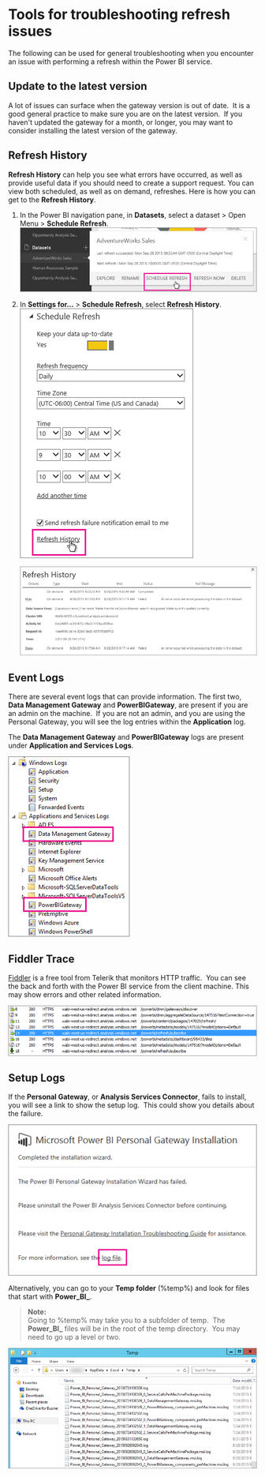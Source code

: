 ﻿<properties 
   pageTitle="Tools for troubleshooting refresh issues"
   description="Tools for troubleshooting refresh issues"
   services="powerbi" 
   documentationCenter="" 
   authors="jastru" 
   manager="mblythe" 
   editor=""
   tags=""/>
 
<tags
   ms.service="powerbi"
   ms.devlang="NA"
   ms.topic="article"
   ms.tgt_pltfrm="NA"
   ms.workload="powerbi"
   ms.date="10/16/2015"
   ms.author="jastru"/>

# Tools for troubleshooting refresh issues  

The following can be used for general troubleshooting when you encounter an issue with performing a refresh within the Power BI service.

## Update to the latest version  
A lot of issues can surface when the gateway version is out of date.  It is a good general practice to make sure you are on the latest version.  If you haven't updated the gateway for a month, or longer, you may want to consider installing the latest version of the gateway.

## Refresh History  
**Refresh History** can help you see what errors have occurred, as well as provide useful data if you should need to create a support request. You can view both scheduled, as well as on demand, refreshes. Here is how you can get to the **Refresh History**.

1.  In the Power BI navigation pane, in **Datasets**, select a dataset &gt; Open Menu &gt; **Schedule Refresh**.
    ![](media/powerbi-refresh-tools-for-troubleshooting-issues/Scheduled-Refresh.png)

2.  In **Settings for...** &gt; **Schedule Refresh**, select **Refresh History**.  
    ![](media/powerbi-refresh-tools-for-troubleshooting-issues/Scheduled-Refresh-2.png)
  
    ![](media/powerbi-refresh-tools-for-troubleshooting-issues/Refresh-History.png)

## Event Logs  
There are several event logs that can provide information. The first two, **Data Management Gateway** and **PowerBIGateway**, are present if you are an admin on the machine.  If you are not an admin, and you are using the Personal Gateway, you will see the log entries within the **Application** log.

The **Data Management Gateway** and **﻿PowerBIGateway** logs are present under **Application and Services Logs**.

![](media/powerbi-refresh-tools-for-troubleshooting-issues/Event-Logs.png)

## Fiddler Trace  
[Fiddler](http://www.telerik.com/fiddler) is a free tool from Telerik that monitors HTTP traffic.  You can see the back and forth with the Power BI service from the client machine. This may show errors and other related information.

![](media/powerbi-refresh-tools-for-troubleshooting-issues/Fiddler.png)

## Setup Logs  
If the **Personal Gateway**, or **Analysis Services Connector**, fails to install, you will see a link to show the setup log.  This could show you details about the failure.  

![](media/powerbi-refresh-tools-for-troubleshooting-issues/Setup-Log.png)

Alternatively, you can go to your **Temp folder** (%temp%) and look for files that start with **Power\_BI\_**.

>**Note:**  
>Going to %temp% may take you to a subfolder of temp.  The **Power\_BI\_** files will be in the root of the temp directory.  You may need to go up a level or two.

![](media/powerbi-refresh-tools-for-troubleshooting-issues/Setup-Logs2.png)